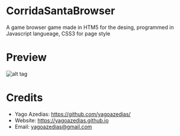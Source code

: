 # CorridaSantaBrowser
A game browser game made in HTM5 for the desing, programmed in Javascript langueage, CSS3 for page style

# Preview

![alt tag](http://imgur.com/oKnQ8mI.jpg)

# Credits
- Yago Azedias: https://github.com/yagoazedias/
- Website: https://yagoazedias.github.io
- Email: yagoazedias@gmail.com
